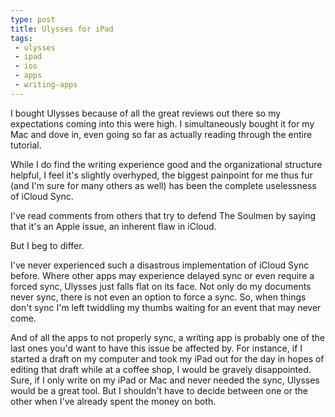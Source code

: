 ```yaml
---
type: post
title: Ulysses for iPad
tags:
 - ulysses
 - ipad
 - ios
 - apps
 - writing-apps
---
```

I bought Ulysses because of all the great reviews out there so my expectations coming into this were high. I simultaneously bought it for my Mac and dove in, even going so far as actually reading through the entire tutorial. 

While I do find the writing experience good and the organizational structure helpful, I  feel it's slightly overhyped, the biggest painpoint for me thus fur (and I'm sure for many others as well) has been the complete uselessness of iCloud Sync. 

I've read comments from others that try to defend The Soulmen by saying that it's an Apple issue, an inherent flaw in iCloud. 

But I beg to differ. 

I've never experienced such a disastrous implementation of iCloud Sync before. Where other apps may experience delayed sync or even require a forced sync, Ulysses just falls flat on its face. Not only do my documents never sync, there is not even an option to force a sync. So, when things don't sync I'm left twiddling my thumbs waiting for an event that may never come. 

And of all the apps to not properly sync, a writing app is probably one of the last ones you'd want to have this issue be affected by. For instance, if I started a draft on my computer and took my iPad out for the day in hopes of editing that draft while at a coffee shop, I would be gravely disappointed.  Sure, if I only write on my iPad or Mac and never needed the sync, Ulysses would be a great tool. But I shouldn't have to decide between one or the other when I've already spent the money on both.